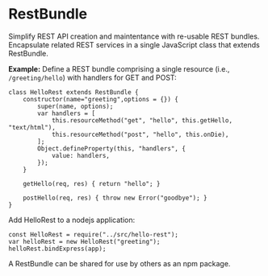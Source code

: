 # RestBundle
Simplify REST API creation and maintentance with re-usable REST bundles.
Encapsulate related REST services in a single JavaScript class that extends RestBundle.

**Example:** Define a REST bundle comprising a single resource (i.e., `/greeting/hello`)
with handlers for GET and POST:

```JS
class HelloRest extends RestBundle {
    constructor(name="greeting",options = {}) {
        super(name, options);
        var handlers = [
            this.resourceMethod("get", "hello", this.getHello, "text/html"),
            this.resourceMethod("post", "hello", this.onDie),
        ];
        Object.defineProperty(this, "handlers", {
            value: handlers,
        });
    }

    getHello(req, res) { return "hello"; }

    postHello(req, res) { throw new Error("goodbye"); }
}
```

Add HelloRest to a nodejs application:

```JS
const HelloRest = require("../src/hello-rest");
var helloRest = new HelloRest("greeting");
helloRest.bindExpress(app);

```

A RestBundle can be shared for use by others as an npm package.
